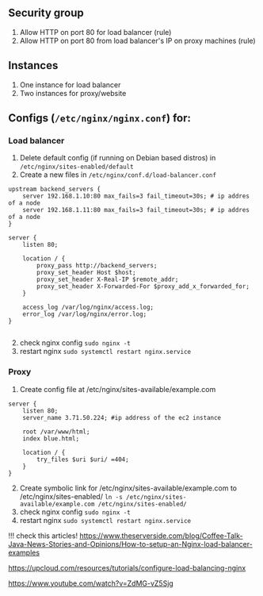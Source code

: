 ## Security group
1. Allow HTTP on port 80 for load balancer (rule)
2. Allow HTTP on port  80 from load balancer's IP on proxy machines (rule)

## Instances
1. One instance for load balancer
2. Two instances for proxy/website

## Configs (`/etc/nginx/nginx.conf`) for:
### Load balancer 
1. Delete default config (if running on Debian based distros) in `/etc/nginx/sites-enabled/default`
2. Create a new files in `/etc/nginx/conf.d/load-balancer.conf`

```
upstream backend_servers {
    server 192.168.1.10:80 max_fails=3 fail_timeout=30s; # ip addres of a node
    server 192.168.1.11:80 max_fails=3 fail_timeout=30s; # ip addres of a node
}

server {
    listen 80;

    location / {
        proxy_pass http://backend_servers;
        proxy_set_header Host $host;
        proxy_set_header X-Real-IP $remote_addr;
        proxy_set_header X-Forwarded-For $proxy_add_x_forwarded_for;
    }

    access_log /var/log/nginx/access.log;
    error_log /var/log/nginx/error.log;
}


```
2. check nginx config `sudo nginx -t`
3. restart nginx `sudo systemctl restart nginx.service`
### Proxy
1. Create config file at /etc/nginx/sites-available/example.com
```
server {
    listen 80;
    server_name 3.71.50.224; #ip address of the ec2 instance

    root /var/www/html;
    index blue.html;

    location / {
        try_files $uri $uri/ =404;
    }
}
```
2. Create symbolic link for  /etc/nginx/sites-available/example.com to /etc/nginx/sites-enabled/ `ln -s /etc/nginx/sites-available/example.com /etc/nginx/sites-enabled/`
3.  check nginx config `sudo nginx -t`
4. restart nginx `sudo systemctl restart nginx.service`


!!! check this articles! 
https://www.theserverside.com/blog/Coffee-Talk-Java-News-Stories-and-Opinions/How-to-setup-an-Nginx-load-balancer-examples

https://upcloud.com/resources/tutorials/configure-load-balancing-nginx

https://www.youtube.com/watch?v=ZdMG-vZ5Sjg
